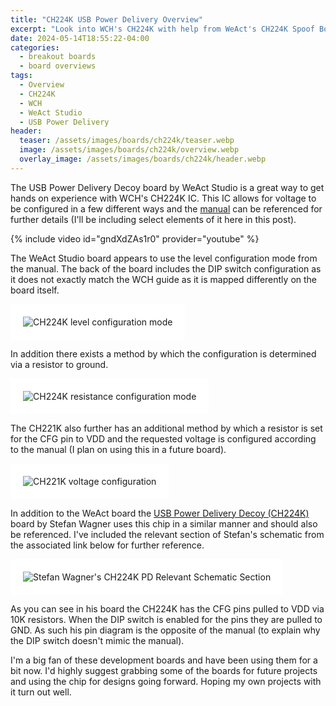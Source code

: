 ```yaml
---
title: "CH224K USB Power Delivery Overview"
excerpt: "Look into WCH's CH224K with help from WeAct's CH224K Spoof Board"
date: 2024-05-14T18:55:22-04:00
categories:
  - breakout boards
  - board overviews
tags:
  - Overview
  - CH224K
  - WCH
  - WeAct Studio
  - USB Power Delivery
header:
  teaser: /assets/images/boards/ch224k/teaser.webp
  image: /assets/images/boards/ch224k/overview.webp
  overlay_image: /assets/images/boards/ch224k/header.webp
---
```


The USB Power Delivery Decoy board by WeAct Studio is a great way to get hands on experience with WCH's CH224K IC. This IC allows for voltage to be configured in a few different ways and the [manual](https://www.wch-ic.com/downloads/CH224DS1_PDF.html) can be referenced for further details (I'll be including select elements of it here in this post).

{% include video id="gndXdZAs1r0" provider="youtube" %}

The WeAct Studio board appears to use the level configuration mode from the manual. The back of the board includes the DIP switch configuration as it does not exactly match the WCH guide as it is mapped differently on the board itself.

<img src="{{ site.url }}{{ site.baseurl }}/assets/images/boards/ch224k/level-configuration-mode.webp" alt="CH224K level configuration mode" style="padding: 20px; background-color: #FFF;">

In addition there exists a method by which the configuration is determined via a resistor to ground.

<img src="{{ site.url }}{{ site.baseurl }}/assets/images/boards/ch224k/resistance-configuration-mode.webp" alt="CH224K resistance configuration mode" style="padding: 20px; background-color: #FFF;">

The CH221K also further has an additional method by which a resistor is set for the CFG pin to VDD and the requested voltage is configured according to the manual (I plan on using this in a future board).

<img src="{{ site.url }}{{ site.baseurl }}/assets/images/boards/ch224k/CH221K-voltage-configuration.webp" alt="CH221K voltage configuration" style="padding: 20px; background-color: #FFF;">

In addition to the WeAct board the [USB Power Delivery Decoy (CH224K)](https://oshwlab.com/wagiminator/ch224k-usb-pd-decoy) board by Stefan Wagner uses this chip in a similar manner and should also be referenced. I've included the relevant section of Stefan's schematic from the associated link below for further reference.

<img src="{{ site.url }}{{ site.baseurl }}/assets/images/boards/ch224k/stefan-wagner-ch224k-relevant-schematic-section.webp" alt="Stefan Wagner's CH224K PD Relevant Schematic Section" style="padding: 20px; background-color: #FFF;">

As you can see in his board the CH224K has the CFG pins pulled to VDD via 10K resistors. When the DIP switch is enabled for the pins they are pulled to GND. As such his pin diagram is the opposite of the manual (to explain why the DIP switch doesn't mimic the manual).

I'm a big fan of these development boards and have been using them for a bit now. I'd highly suggest grabbing some of the boards for future projects and using the chip for designs going forward. Hoping my own projects with it turn out well.
